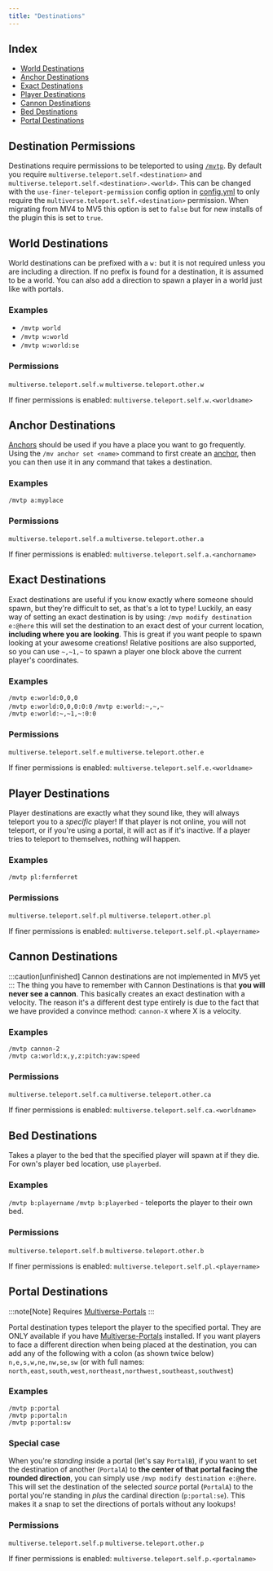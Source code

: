 ```yaml
---
title: "Destinations"
---
```


## Index
- [World Destinations](#World-Destinations)
- [Anchor Destinations](#Anchor-Destinations)
- [Exact Destinations](#Exact-Destinations)
- [Player Destinations](#Player-Destinations)
- [Cannon Destinations](#Cannon-Destinations)
- [Bed Destinations](#Bed-Destinations)
- [Portal Destinations](#Portal-Destinations)

## Destination Permissions

Destinations require permissions to be teleported to using [`/mvtp`](/core/fundamentals/commands-usage/#Teleport-Command). By default you require `multiverse.teleport.self.<destination>` and `multiverse.teleport.self.<destination>.<world>`. This can be changed with the `use-finer-teleport-permission` config option in [config.yml](/core/reference/configuration-file/) to only require the `multiverse.teleport.self.<destination>` permission. When migrating from MV4 to MV5 this option is set to `false` but for new installs of the plugin this is set to `true`.

## World Destinations

World destinations can be prefixed with a `w:` but it is not required unless you are including a direction. If no prefix is found for a destination, it is assumed to be a world. You can also add a direction to spawn a player in a world just like with portals.

### Examples

- `/mvtp world`
- `/mvtp w:world`
- `/mvtp w:world:se`

### Permissions

`multiverse.teleport.self.w`
`multiverse.teleport.other.w`

If finer permissions is enabled: `multiverse.teleport.self.w.<worldname>`

## Anchor Destinations

[Anchors](/core/how-to/manage-anchors/) should be used if you have a place you want to go frequently. Using the `/mv anchor set <name>` command to first create an [anchor](/core/how-to/manage-anchors/), then you can then use it in any command that takes a destination.

### Examples

`/mvtp a:myplace`

### Permissions

`multiverse.teleport.self.a`
`multiverse.teleport.other.a`

If finer permissions is enabled: `multiverse.teleport.self.a.<anchorname>`

## Exact Destinations

Exact destinations are useful if you know exactly where someone should spawn, but they're difficult to set, as that's a lot to type! Luckily, an easy way of setting an exact destination is by using: `/mvp modify destination e:@here` this will set the destination to an exact dest of your current location, **including where you are looking**. This is great if you want people to spawn looking at your awesome creations! Relative positions are also supported, so you can use `~,~1,~` to spawn a player one block above the current player's coordinates.

### Examples

`/mvtp e:world:0,0,0`  
`/mvtp e:world:0,0,0:0:0`
`/mvtp e:world:~,~,~`  
`/mvtp e:world:~,~1,~:0:0`

### Permissions

`multiverse.teleport.self.e`
`multiverse.teleport.other.e`

If finer permissions is enabled: `multiverse.teleport.self.e.<worldname>`

## Player Destinations

Player destinations are exactly what they sound like, they will always teleport you to a _specific_ player! If that player is not online, you will not teleport, or if you're using a portal, it will act as if it's inactive. If a player tries to teleport to themselves, nothing will happen.

### Examples

`/mvtp pl:fernferret`

### Permissions

`multiverse.teleport.self.pl`
`multiverse.teleport.other.pl`

If finer permissions is enabled: `multiverse.teleport.self.pl.<playername>`

## Cannon Destinations

:::caution[unfinished]
Cannon destinations are not implemented in MV5 yet
:::
The thing you have to remember with Cannon Destinations is that **you will never see a cannon**. This basically creates an exact destination with a velocity. The reason it's a different dest type entirely is due to the fact that we have provided a convince method: `cannon-X` where X is a velocity.

### Examples

`/mvtp cannon-2`  
`/mvtp ca:world:x,y,z:pitch:yaw:speed`

### Permissions

`multiverse.teleport.self.ca`
`multiverse.teleport.other.ca`

If finer permissions is enabled: `multiverse.teleport.self.ca.<worldname>`

## Bed Destinations

Takes a player to the bed that the specified player will spawn at if they die. For own's player bed location, use `playerbed`.

### Examples

`/mvtp b:playername`
`/mvtp b:playerbed` - teleports the player to their own bed.

### Permissions

`multiverse.teleport.self.b`
`multiverse.teleport.other.b`

If finer permissions is enabled: `multiverse.teleport.self.pl.<playername>`

## Portal Destinations

:::note[Note]
Requires [Multiverse-Portals](/portals/)
:::

Portal destination types teleport the player to the specified portal. They are ONLY available if you have [Multiverse-Portals](/portals/) installed. If you want players to face a different direction when being placed at the destination, you can add any of the following with a colon (as shown twice below) `n,e,s,w,ne,nw,se,sw` (or with full names: `north,east,south,west,northeast,northwest,southeast,southwest`)

### Examples

`/mvtp p:portal`  
`/mvtp p:portal:n`  
`/mvtp p:portal:sw`

### Special case

When you're _standing_ inside a portal (let's say `PortalB`), if you want to set the destination of another (`PortalA`) to **the center of that portal facing the rounded direction**, you can simply use `/mvp modify destination e:@here`. This will set the destination of the selected _source_ portal (`PortalA`) to the portal you're standing in _plus_ the cardinal direction (`p:portal:se`). This makes it a snap to set the directions of portals without any lookups!

### Permissions

`multiverse.teleport.self.p`
`multiverse.teleport.other.p`

If finer permissions is enabled: `multiverse.teleport.self.p.<portalname>`
